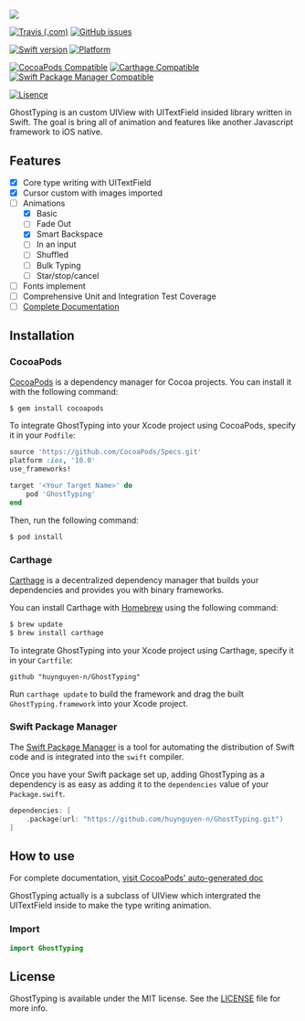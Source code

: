 #

<img src="https://raw.githubusercontent.com/huynguyen-n/GhostTyping/master/Assets/repo_banner.png"/>

[![Travis (.com)](https://img.shields.io/travis/com/huynguyen-n/GhostTyping.svg?style=flat-square)](https://travis-ci.com/huynguyen-n/GhostTyping) [![GitHub issues](https://img.shields.io/github/issues/huynguyen-n/GhostTyping.svg?style=flat-square)](https://github.com/huynguyen-n/GhostTyping/issues)

[![Swift version](https://img.shields.io/badge/Swift-3.3-blue.svg?style=flat-square)](https://github.com/huynguyen-n/GhostTyping) [![Platform](https://img.shields.io/badge/platform-ios-green.svg?style=flat-square)](https://github.com/huynguyen-n/GhostTyping) 

[![CocoaPods Compatible](https://img.shields.io/cocoapods/v/GhostTyping.svg?style=flat-square)](https://img.shields.io/cocoapods/v/GhostTyping.svg) 
[![Carthage Compatible](https://img.shields.io/badge/Carthage-compatible-4BC51D.svg?style=flat-square)](https://github.com/Carthage/Carthage) [![Swift Package Manager Compatible](https://img.shields.io/badge/SPM-compatible-brightgreen.svg?style=flat-square)](https://swift.org/package-manager/)

[![Lisence](https://img.shields.io/cocoapods/l/GhostTyping.svg?style=flat-square)](https://github.com/huynguyen-n/GhostTyping/LISENCE) 

GhostTyping is an custom UIView with UITextField insided library written in Swift. The goal is bring all of animation and features like another Javascript framework to iOS native.

## Features

- [x] Core type writing with UITextField
- [x] Cursor custom with images imported
- [ ] Animations
  - [x] Basic
  - [ ] Fade Out
  - [x] Smart Backspace
  - [ ] In an input
  - [ ] Shuffled
  - [ ] Bulk Typing
  - [ ] Star/stop/cancel
- [ ] Fonts implement
- [ ] Comprehensive Unit and Integration Test Coverage
- [ ] [Complete Documentation](https://ghosttyping.github.io/GhostTyping)

## Installation

### CocoaPods

[CocoaPods](https://cocoapods.org) is a dependency manager for Cocoa projects. You can install it with the following command:

```bash
$ gem install cocoapods
```

To integrate GhostTyping into your Xcode project using CocoaPods, specify it in your `Podfile`:

```ruby
source 'https://github.com/CocoaPods/Specs.git'
platform :ios, '10.0'
use_frameworks!

target '<Your Target Name>' do
    pod 'GhostTyping'
end
```

Then, run the following command:

```bash
$ pod install
```

### Carthage

[Carthage](https://github.com/Carthage/Carthage) is a decentralized dependency manager that builds your dependencies and provides you with binary frameworks.

You can install Carthage with [Homebrew](https://brew.sh/) using the following command:

```bash
$ brew update
$ brew install carthage
```

To integrate GhostTyping into your Xcode project using Carthage, specify it in your `Cartfile`:

```ogdl
github "huynguyen-n/GhostTyping"
```

Run `carthage update` to build the framework and drag the built `GhostTyping.framework` into your Xcode project.

### Swift Package Manager

The [Swift Package Manager](https://swift.org/package-manager/) is a tool for automating the distribution of Swift code and is integrated into the `swift` compiler.

Once you have your Swift package set up, adding GhostTyping as a dependency is as easy as adding it to the `dependencies` value of your `Package.swift`.

```swift
dependencies: [
    .package(url: "https://github.com/huynguyen-n/GhostTyping.git")
]
```

## How to use
For complete documentation, [visit CocoaPods' auto-generated doc](http://cocoadocs.org/docsets/GhostTyping/)

GhostTyping actually is a subclass of UIView which intergrated the UITextField inside to make the type writing animation.

### Import
```swift
import GhostTyping
```

## License

GhostTyping is available under the MIT license. See the [LICENSE](LICENSE) file for more info.



